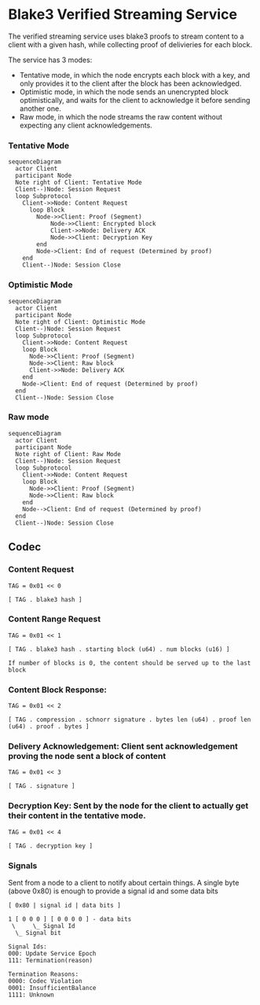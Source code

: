 # Blake3 Verified Streaming Service

The verified streaming service uses blake3 proofs to stream content to a client with a given hash, while collecting proof of delivieries for each block.

The service has 3 modes:

- Tentative mode, in which the node encrypts each block with a key, and only provides it to the client after the block has been acknowledged.
- Optimistic mode, in which the node sends an unencrypted block optimistically, and waits for the client to acknowledge it before sending another one.
- Raw mode, in which the node streams the raw content without expecting any client acknowledgements.

### Tentative Mode

```mermaid
sequenceDiagram
  actor Client
  participant Node
  Note right of Client: Tentative Mode
  Client--)Node: Session Request
  loop Subprotocol
    Client->>Node: Content Request 
      loop Block
        Node->>Client: Proof (Segment)
    		Node->>Client: Encrypted block
    		Client->>Node: Delivery ACK
    		Node->>Client: Decryption Key
    	end
    	Node->Client: End of request (Determined by proof)
    end
    Client--)Node: Session Close
```
    
### Optimistic Mode  

```mermaid
sequenceDiagram
  actor Client
  participant Node
  Note right of Client: Optimistic Mode
  Client--)Node: Session Request
  loop Subprotocol
    Client->>Node: Content Request 
    loop Block
      Node->>Client: Proof (Segment)
      Node->>Client: Raw block
      Client->>Node: Delivery ACK
    end
    Node->Client: End of request (Determined by proof)
  end
  Client--)Node: Session Close
```
    
### Raw mode

```mermaid
sequenceDiagram
  actor Client
  participant Node
  Note right of Client: Raw Mode
  Client--)Node: Session Request
  loop Subprotocol
    Client->>Node: Content Request 
    loop Block
      Node->>Client: Proof (Segment)
      Node->>Client: Raw block
    end
    Node-->Client: End of request (Determined by proof)
  end
  Client--)Node: Session Close
```
    
## Codec

### Content Request
    
```
TAG = 0x01 << 0

[ TAG . blake3 hash ]
```
    
### Content Range Request
    
```
TAG = 0x01 << 1

[ TAG . blake3 hash . starting block (u64) . num blocks (u16) ]

If number of blocks is 0, the content should be served up to the last block
```
    
### Content Block Response:
    
```
TAG = 0x01 << 2

[ TAG . compression . schnorr signature . bytes len (u64) . proof len (u64) . proof . bytes ]
```
    
### Delivery Acknowledgement: Client sent acknowledgement proving the node sent a block of content
        
```
TAG = 0x01 << 3

[ TAG . signature ]
```
        
### Decryption Key: Sent by the node for the client to actually get their content in the tentative mode.

```
TAG = 0x01 << 4

[ TAG . decryption key ]
```
        
### Signals

Sent from a node to a client to notify about certain things. A single byte (above 0x80) is enough to provide a signal id and some data bits 

```
[ 0x80 | signal id | data bits ]
      
1 [ 0 0 0 ] [ 0 0 0 0 ] - data bits
 \     \_ Signal Id
  \_ Signal bit
        
Signal Ids:
000: Update Service Epoch
111: Termination(reason)

Termination Reasons:
0000: Codec Violation
0001: InsufficientBalance
1111: Unknown
```
